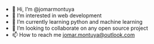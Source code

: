 - 👋 Hi, I’m @jomarmontuya
- 👀 I’m interested in web development
- 🌱 I’m currently learning python and machine learning
- 💞️ I’m looking to collaborate on any open source project
- 📫 How to reach me jomar.montuya@outlook.com

<!---
jomarmontuya/jomarmontuya is a ✨ special ✨ repository because its `README.md` (this file) appears on your GitHub profile.
You can click the Preview link to take a look at your changes.
--->
